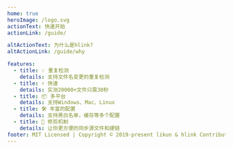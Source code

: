 ```yaml
---
home: true
heroImage: /logo.svg
actionText: 快速开始
actionLink: /guide/

altActionText: 为什么是hlink?
altActionLink: /guide/why

features:
  - title: 💡 重复检测
    details: 支持文件名变更的重复检测
  - title: ⚡️ 快速
    details: 实测20000+文件只需30秒
  - title: 📦 多平台
    details: 支持Windows、Mac、Linux
  - title: 🛠️ 丰富的配置
    details: 支持黑白名单，缓存等多个配置
  - title: 🔩 修剪机制
    details: 让你更方便的同步源文件和硬链
footer: MIT Licensed | Copyright © 2019-present likun & hlink Contributors
---
```


<script setup>
import getLatestTag from './.vitepress/theme/getLatestTag.ts'
getLatestTag();
</script>
